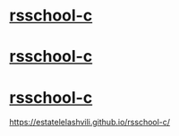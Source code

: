 # [rsschool-c](https://estatelelashvili.github.io/rsschool-cv-html/index.html)
# [rsschool-c](https://estatelelashvili.github.io/rsschool-c/)
# [rsschool-c](https://estatelelashvili.github.io/rsschool-c/index.html)
https://estatelelashvili.github.io/rsschool-c/
